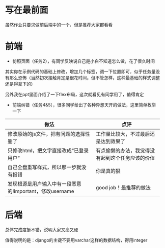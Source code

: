 # 写在最前面

虽然作业只要求做前后端中的一个，但是推荐大家都看看



# 前端

- 仿照页面（任务2），有同学反映说自己是小白不知道怎么做，花了很久时间

其实你在示例代码的基础上修改，增加几个标签，调一下位置即可，似乎任务量没有那么恐怖（当然初次接触肯定是很花时间，但不管怎样，这种最基础的样式调整还是得拿下的）

另外我在ppt里面介绍了一下flex布局，这次就看见有同学用了，值得肯定

- 前端纠错（任务4&5），很多同学给出了各种异想天开的做法，这里简单枚举一下

| 做法                                                     | 点评                                             |
| -------------------------------------------------------- | ------------------------------------------------ |
| 修改原始的js文件，把有问题的选择性删了                   | 工作量比较大，不过最后还是达到效果了             |
| 只修改html，把文字直接改成”已登录用户“                   | 有点偷懒的办法，我觉得没有起到这个任务应该的价值 |
| 自己全盘重写样式，所以那一步就没有报错                   | 你是真的狠                                       |
| 发现根源是用户输入中有一段恶意的!important，修改username | good job！最推荐的做法                           |



# 后端

总体完成度挺不错，说明大家又高又硬

值得说明的是：django的主键不要用varchar这样的数据结构，得用integer